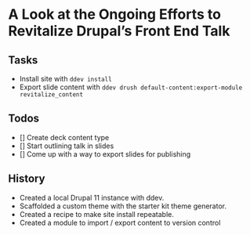 # A Look at the Ongoing Efforts to Revitalize Drupal’s Front End Talk

## Tasks

- Install site with `ddev install`
- Export slide content with `ddev drush default-content:export-module revitalize_content`

## Todos

- [] Create deck content type
- [] Start outlining talk in slides
- [] Come up with a way to export slides for publishing

## History

- Created a local Drupal 11 instance with ddev.
- Scaffolded a custom theme with the starter kit theme generator.
- Created a recipe to make site install repeatable.
- Created a module to import / export content to version control
